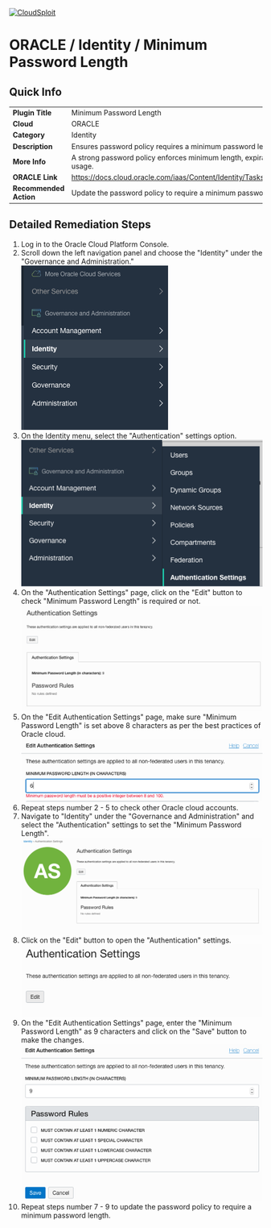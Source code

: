 [![CloudSploit](https://cloudsploit.com/img/logo-new-big-text-100.png "CloudSploit")](https://cloudsploit.com)

# ORACLE / Identity / Minimum Password Length

## Quick Info

| | |
|-|-|
| **Plugin Title** | Minimum Password Length |
| **Cloud** | ORACLE |
| **Category** | Identity |
| **Description** | Ensures password policy requires a minimum password length. |
| **More Info** | A strong password policy enforces minimum length, expiration, reuse, and symbol usage. |
| **ORACLE Link** | https://docs.cloud.oracle.com/iaas/Content/Identity/Tasks/managingpasswordrules.htm |
| **Recommended Action** | Update the password policy to require a minimum password length. |

## Detailed Remediation Steps
1. Log in to the Oracle Cloud Platform Console.
2. Scroll down the left navigation panel and choose the "Identity" under the "Governance and Administration." </br> <img src="/resources/oracle/identity/minimum-password-length/step2.png"/>
3. On the Identity menu, select the "Authentication" settings option.</br> <img src="/resources/oracle/identity/minimum-password-length/step3.png"/>
4. On the "Authentication Settings" page, click on the "Edit" button to check "Minimum Password Length" is required or not.</br> <img src="/resources/oracle/identity/minimum-password-length/step4.png"/>
5. On the "Edit Authentication Settings" page, make sure "Minimum Password Length" is set above 8 characters as per the best practices of Oracle cloud.</br> <img src="/resources/oracle/identity/minimum-password-length/step5.png"/>
6. Repeat steps number 2 - 5 to check other Oracle cloud accounts.</br>
7. Navigate to "Identity" under the "Governance and Administration" and select the "Authentication" settings to set the "Minimum Password Length".</br> <img src="/resources/oracle/identity/minimum-password-length/step7.png"/>
8. Click on the "Edit" button to open the "Authentication" settings.</br> <img src="/resources/oracle/identity/minimum-password-length/step8.png"/>
9. On the "Edit Authentication Settings" page, enter the "Minimum Password Length" as 9 characters and click on the "Save" button to make the changes.</br> <img src="/resources/oracle/identity/minimum-password-length/step9.png"/>
10. Repeat steps number 7 - 9 to update the password policy to require a minimum password length. </br>
